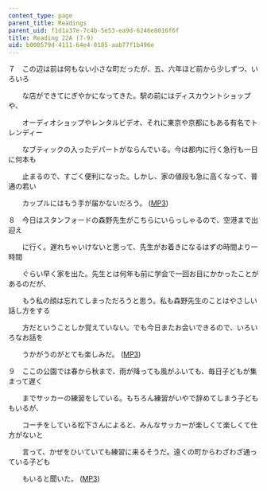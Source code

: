 ```yaml
---
content_type: page
parent_title: Readings
parent_uid: f1d1a37e-7c4b-5e53-ea9d-6246e8016f6f
title: Reading 22A (7-9)
uid: b000579d-4111-64e4-0185-aab77f1b496e
---
```


７　この辺は前は何もない小さな町だったが、五、六年ほど前から少しずつ、いろいろ

　　な店ができてにぎやかになってきた。駅の前にはディスカウントショップや、

　　オーディオショップやレンタルビデオ、それに東京や京都にもある有名でトレンディー

　　なブティックの入ったデパートがならんでいる。今は都内に行く急行も一日に何本も

　　止まるので、すごく便利になった。しかし、家の値段も急に高くなって、普通の若い

　　カップルにはもう手が届かないだろう。 ([MP3](/ans7870/21f/21f.505/f05/audio/Lesson22A-7.mp3))

８　今日はスタンフォードの森野先生がこちらにいらっしゃるので、空港まで出迎え

　　に行く。遅れちゃいけないと思って、先生がお着きになるはずの時間より一時間

　　ぐらい早く家を出た。先生とは何年も前に学会で一回お目にかかったことがあるのだが、

　　もう私の顔は忘れてしまっただろうと思う。私も森野先生のことはやさしい話し方をする

　　方だということしか覚えていない。でも今日またお会いできるので、いろいろなお話を

　　うかがうのがとても楽しみだ。 ([MP3](/ans7870/21f/21f.505/f05/audio/Lesson22A-8.mp3))

９　ここの公園では春から秋まで、雨が降っても風がふいても、毎日子どもが集まって遅く

　　までサッカーの練習をしている。もちろん練習がいやで辞めてしまう子どももいるが、

　　コーチをしている松下さんによると、みんなサッカーが楽しくて楽しくて仕方がないと

　　言って、かぜをひいていても練習に来るそうだ。遠くの町からわざわざ通っている子ども

　　もいると聞いた。 ([MP3](/ans7870/21f/21f.505/f05/audio/Lesson22A-9.mp3))
